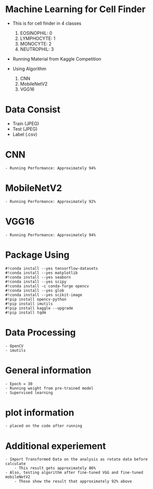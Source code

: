 # Machine Learning for Cell Finder

- This is for cell finder in 4 classes

    1. EOSINOPHIL:  0
    2. LYMPHOCYTE:  1
    3. MONOCYTE:    2
    4. NEUTROPHIL:  3

- Running Material from Kaggle Competition
- Using Algorithm
    1. CNN
    2. MobileNetV2
    3. VGG16
# Data Consist
- Train (JPEG)
- Test  (JPEG)
- Label (.csv)

# CNN
    - Running Performance: Approximately 94%
# MobileNetV2
    - Running Performance: Approximately 92%
# VGG16
    - Running Performance: Approximately 94%

# Package Using
    #!conda install --yes tensorflow-datasets
    #!conda install --yes matplotlib
    #!conda install --yes seaborn
    #!conda install --yes scipy
    #!conda install -c conda-forge opencv
    #!conda install --yes glob
    #!conda install --yes scikit-image
    #!pip install opencv-python
    #!pip install imutils
    #!pip install kaggle --upgrade
    #!pip install tqdm

# Data Processing
    - OpenCV
    - imutils

# General information
    - Epoch = 30
    - Running weight from pre-trained model
    - Supervised learning

# plot information
    - placed on the code after running

# Additional experiement
    - Import Transformed Data on the analysis as rotate data before calculate
        - This result gets approximately 86%
    - Also, testing algorithm after fine-tuned VGG and fine-tuned mobileNetV2
        - Those show the result that approximately 92% above 